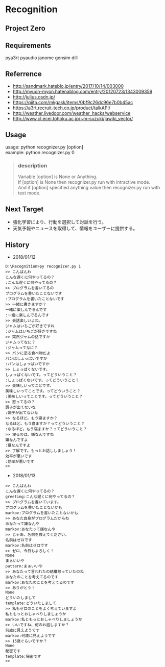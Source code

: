 ﻿# Recognition
## Project Zero

## Requirements
pya3rt
pyaudio
janome
gensim
dill

## Referrence
* http://sandmark.hateblo.jp/entry/2017/10/14/003000
* http://myuon-myon.hatenablog.com/entry/20120723/1343009359
* http://julius.osdn.jp/
* https://qiita.com/mkgask/items/0bf9c26dc96e7b0b45ac
* https://a3rt.recruit-tech.co.jp/product/talkAPI/
* http://weather.livedoor.com/weather_hacks/webservice
* http://www.cl.ecei.tohoku.ac.jp/~m-suzuki/jawiki_vector/

## Usage
usage: python recognizer.py [option]  
example: python recognizer.py 0

> ### description
> Variable [option] is None or Anything.  
> If [option] is None then recognizer.py run with intractive mode.  
> And if [option] specified anything value then recognizer.py run with text mode.

## Next Target
* 強化学習により、行動を選択して対話を行う。  
* 天気予報やニュースを取得して、情報をユーザーに提供する。  

## History
* 2018/01/12
```
D:\Recognition>py recognizer.py 1
>> こんばんわ
こんな遅くに何やってるの？
:こんな遅くに何やってるの？
>> プログラムを書いてるの
プログラムを書いたことないです
:プログラムを書いたことないです
>> 一緒に書きますか？
一緒に楽しんでるんです
:一緒に楽しんでるんです
>> 会話楽しいよね。
ジャムはいちごが好きですね
:ジャムはいちごが好きですね
>> 突然ジャムの話ですか
ジャムってなに？
:ジャムってなに？
>> パンに塗る食べ物だよ
パンはしょっぱいですか
:パンはしょっぱいですか
>> しょっぱくないです。
しょっぱくないです。ってどういうこと？
:しょっぱくないです。ってどういうこと？
>> 美味しいってことです。
美味しいってことです。ってどういうこと？
:美味しいってことです。ってどういうこと？
>> 怒ってるの？
調子が出てないな
:調子が出てないな
>> なるほど。もう寝ますか？
なるほど。もう寝ますか？ってどういうこと？
:なるほど。もう寝ますか？ってどういうこと？
>> 寝るのは、嫌なんですね
嫌なんですよ
:嫌なんですよ
>> 了解です。もっとお話ししましょう！
効率が悪いです
:効率が悪いです
>>
```

* 2018/01/13
```
>> こんばんわ
こんな遅くに何やってるの？
greeting:こんな遅くに何やってるの？
>> プログラムを書いています。
プログラムを書いたことないかも
markov:プログラムを書いたことないかも
>> あなた自身がプログラムだからね
あなたって嫌なんや
markov:あなたって嫌なんや
>> じゃあ、名前を教えてください。
名前はゼロです
markov:名前はゼロです
>> ゼロ、今日もよろしく！
None
まぁいいや
pattern:まぁいいや
>> あなたって言われたの結構怒っていたのね
あなたのことを考えてるのです
markov:あなたのことを考えてるのです
>> ありがとう！
None
どういたしまして
template:どういたしまして
>> 私もゼロのことをよく考えていますよ
私ともっとおしゃべりしましょうか
markov:私ともっとおしゃべりしましょうか
>> いいですね、何のお話しますか？
何歳に見えようです
markov:何歳に見えようです
>> 15歳ぐらいですか？
None
秘密です
template:秘密です
>>
```
